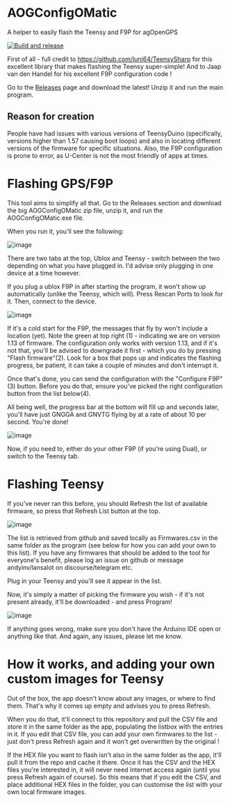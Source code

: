 # AOGConfigOMatic
A helper to easily flash the Teensy and F9P for agOpenGPS

[![Build and release](https://github.com/lansalot/AOGConfigOMatic/actions/workflows/main.yml/badge.svg)](https://github.com/lansalot/AOGConfigOMatic/actions/workflows/main.yml)

First of all - full credit to https://github.com/luni64/TeensySharp for this excellent library that makes flashing the Teensy super-simple! And to Jaap van den Handel for his excellent F9P configuration code !

Go to the [Releases](https://github.com/lansalot/AOGConfigOMatic/releases) page and download the latest! Unzip it and run the main program.

## Reason for creation

People have had issues with various versions of TeensyDuino (specifically, versions higher than 1.57 causing boot loops) and also in locating different versions of the firmware for specific situations. Also, the F9P configuration is prone to error, as U-Center is not the most friendly of apps at times.

# Flashing GPS/F9P

This tool aims to simplify all that. Go to the Releases section and download the big AOGConfigOMatic zip file, unzip it, and run the AOGConfigOMatic.exe file.

When you run it, you'll see the following:

![image](https://github.com/lansalot/AOGConfigOMatic/assets/9885921/ed33c2d5-e99e-44c8-a0e0-9a0c44953d5c)

There are two tabs at the top, Ublox and Teensy - switch between the two depending on what you have plugged in. I'd advise only plugging in one device at a time however.

If you plug a ublox F9P in after starting the program, it won't show up automatically (unlike the Teensy, which will). Press Rescan Ports to look for it. Then, connect to the device.

![image](https://github.com/lansalot/AOGConfigOMatic/assets/9885921/80d116f7-a3e6-4f72-a1f5-30b55bc3ca7b)

If it's a cold start for the F9P, the messages that fly by won't include a location (yet). Note the green at top right (1) - indicating we are on version 1.13 of firmware. The configuration only works with version 1.13, and if it's not that, you'll be advised to downgrade it first - which you do by pressing "Flash firmware"(2). Look for a box that pops up and indicates the flashing progress, be patient, it can take a couple of minutes and don't interrupt it.

Once that's done, you can send the configuration with the "Configure F9P"(3) button. Before you do that, ensure you've picked the right configuration button from the list below(4).

All being well, the progress bar at the bottom will fill up and seconds later, you'll have just GNGGA and GNVTG flying by at a rate of about 10 per second. You're done!

![image](https://github.com/lansalot/AOGConfigOMatic/assets/9885921/106a04f4-902c-4b5e-921f-48bfa5db6a38)

Now, if you need to, either do your other F9P (if you're using Dual), or switch to the Teensy tab.

# Flashing Teensy

If you've never ran this before, you should Refresh the list of available firmware, so press that Refresh List button at the top.

![image](https://github.com/lansalot/AOGConfigOMatic/assets/9885921/c3cdb7c5-ce2a-4c03-a63a-4007334aa0d1)

The list is retrieved from github and saved locally as Firmwares.csv in the same folder as the program (see below for how you can add your own to this list). If you have any firmwares that should be added to the tool for everyone's benefit, please log an issue on github or message andyinv/lansalot on discourse/telegram etc.

Plug in your Teensy and you'll see it appear in the list.

Now, it's simply a matter of picking the firmware you wish - if it's not present already, it'll be downloaded - and press Program!

![image](https://github.com/lansalot/AOGConfigOMatic/assets/9885921/a92b232c-ac12-458f-94ef-65fe37102d60)

If anything goes wrong, make sure you don't have the Arduino IDE open or anything like that. And again, any issues, please let me know.

# How it works, and adding your own custom images for Teensy

Out of the box, the app doesn't know about any images, or where to find them. That's why it comes up empty and advises you to press Refresh.

When you do that, it'll connect to this repository and pull the CSV file and store it in the same folder as the app, populating the listbox with the entries in it. If you edit that CSV file, you can add your own firmwares to the list - just don't press Refresh again and it won't get overwritten by the original !

If the HEX file you want to flash isn't also in the same folder as the app, it'll pull it from the repo and cache it there. Once it has the CSV and the HEX files you're interested in, it will never need internet access again (until you press Refresh again of course). So this means that if you edit the CSV, and place additional HEX files in the folder, you can customise the list with your own local firmware images.

